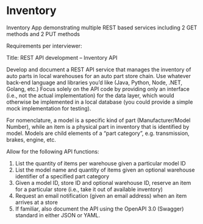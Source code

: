 # Inventory
Inventory App demonstrating multiple REST based services including 2 GET methods and 2 PUT methods


Requirements per interviewer: 

Title: REST API development – Inventory API

Develop and document a REST API service that manages the inventory of auto parts in local warehouses for an auto part store chain. 
Use whatever back-end language and libraries you’d like (Java, Python, Node, .NET, Golang, etc.) Focus solely on the API code by providing only an interface 
(i.e., not the actual implementation) for the data layer, which would otherwise be implemented in a local database (you could provide a simple mock implementation for testing).

For nomenclature, a model is a specific kind of part (Manufacturer/Model Number), while an item is a physical part in inventory that is identified by model. 
Models are child elements of a “part category”, e.g. transmission, brakes, engine, etc.

Allow for the following API functions:

1) List the quantity of items per warehouse given a particular model ID
2) List the model name and quantity of items given an optional warehouse identifier of a specified part category
3) Given a model ID, store ID and optional warehouse ID, reserve an item for a particular store (i.e., take it out of available inventory)
4) Request an email notification (given an email address) when an item arrives at a store
5) If familiar, also document the API using the OpenAPI 3.0 (Swagger) standard in either JSON or YAML.